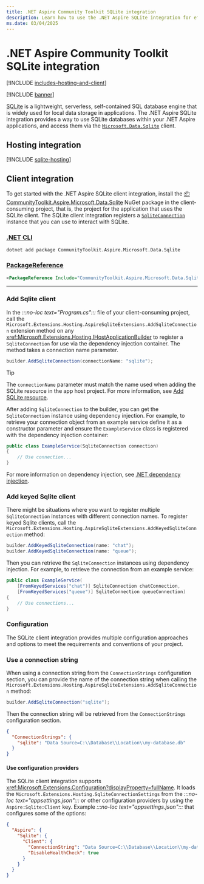 ```yaml
---
title: .NET Aspire Community Toolkit SQLite integration
description: Learn how to use the .NET Aspire SQLite integration for efficient data management within your applications.
ms.date: 03/04/2025
---
```


# .NET Aspire Community Toolkit SQLite integration

[!INCLUDE [includes-hosting-and-client](../includes/includes-hosting-and-client.md)]

[!INCLUDE [banner](includes/banner.md)]

[SQLite](https://www.sqlite.org/index.html) is a lightweight, serverless, self-contained SQL database engine that is widely used for local data storage in applications. The .NET Aspire SQLite integration provides a way to use SQLite databases within your .NET Aspire applications, and access them via the [`Microsoft.Data.Sqlite`](https://www.nuget.org/packages/Microsoft.Data.Sqlite) client.

## Hosting integration

[!INCLUDE [sqlite-hosting](includes/sqlite-hosting.md)]

## Client integration

To get started with the .NET Aspire SQLite client integration, install the [📦 CommunityToolkit.Aspire.Microsoft.Data.Sqlite](https://www.nuget.org/packages/CommunityToolkit.Aspire.Microsoft.Data.Sqlite) NuGet package in the client-consuming project, that is, the project for the application that uses the SQLite client. The SQLite client integration registers a [`SqliteConnection`](/dotnet/api/microsoft.data.sqlite.sqliteconnection) instance that you can use to interact with SQLite.

### [.NET CLI](#tab/dotnet-cli)

```dotnetcli
dotnet add package CommunityToolkit.Aspire.Microsoft.Data.Sqlite
```

### [PackageReference](#tab/package-reference)

```xml
<PackageReference Include="CommunityToolkit.Aspire.Microsoft.Data.Sqlite" Version="*" />
```

---

### Add Sqlite client

In the _:::no-loc text="Program.cs":::_ file of your client-consuming project, call the `Microsoft.Extensions.Hosting.AspireSqliteExtensions.AddSqliteConnection` extension method on any <xref:Microsoft.Extensions.Hosting.IHostApplicationBuilder> to register a `SqliteConnection` for use via the dependency injection container. The method takes a connection name parameter.

```csharp
builder.AddSqliteConnection(connectionName: "sqlite");
```

> [!TIP]
> The `connectionName` parameter must match the name used when adding the SQLite resource in the app host project. For more information, see [Add SQLite resource](#add-sqlite-resource).

After adding `SqliteConnection` to the builder, you can get the `SqliteConnection` instance using dependency injection. For example, to retrieve your connection object from an example service define it as a constructor parameter and ensure the `ExampleService` class is registered with the dependency injection container:

```csharp
public class ExampleService(SqliteConnection connection)
{
    // Use connection...
}
```

For more information on dependency injection, see [.NET dependency injection](/dotnet/core/extensions/dependency-injection).

### Add keyed Sqlite client

There might be situations where you want to register multiple `SqliteConnection` instances with different connection names. To register keyed Sqlite clients, call the `Microsoft.Extensions.Hosting.AspireSqliteExtensions.AddKeyedSqliteConnection` method:

```csharp
builder.AddKeyedSqliteConnection(name: "chat");
builder.AddKeyedSqliteConnection(name: "queue");
```

Then you can retrieve the `SqliteConnection` instances using dependency injection. For example, to retrieve the connection from an example service:

```csharp
public class ExampleService(
    [FromKeyedServices("chat")] SqliteConnection chatConnection,
    [FromKeyedServices("queue")] SqliteConnection queueConnection)
{
    // Use connections...
}
```

### Configuration

The SQLite client integration provides multiple configuration approaches and options to meet the requirements and conventions of your project.

### Use a connection string

When using a connection string from the `ConnectionStrings` configuration section, you can provide the name of the connection string when calling the `Microsoft.Extensions.Hosting.AspireSqliteExtensions.AddSqliteConnection` method:

```csharp
builder.AddSqliteConnection("sqlite");
```

Then the connection string will be retrieved from the `ConnectionStrings` configuration section.

```json
{
  "ConnectionStrings": {
    "sqlite": "Data Source=C:\\Database\\Location\\my-database.db"
  }
}
```

#### Use configuration providers

The SQLite client integration supports <xref:Microsoft.Extensions.Configuration?displayProperty=fullName>. It loads the `Microsoft.Extensions.Hosting.SqliteConnectionSettings` from the _:::no-loc text="appsettings.json":::_ or other configuration providers by using the `Aspire:Sqlite:Client` key. Example _:::no-loc text="appsettings.json":::_ that configures some of the options:

```json
{
  "Aspire": {
    "Sqlite": {
      "Client": {
        "ConnectionString": "Data Source=C:\\Database\\Location\\my-database.db",
        "DisableHealthCheck": true
      }
    }
  }
}
```
